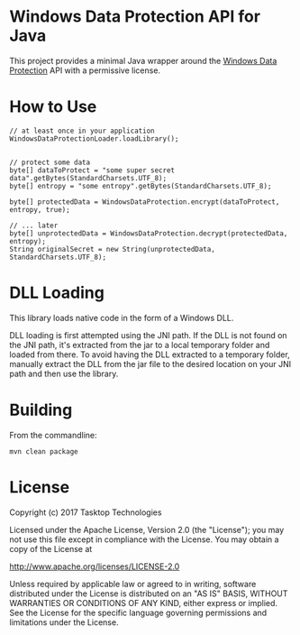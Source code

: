 Windows Data Protection API for Java
====================================

This project provides a minimal Java wrapper around the [Windows Data Protection](https://msdn.microsoft.com/en-us/library/ms995355.aspx) API with a permissive license.  

How to Use
==========

````
// at least once in your application
WindowsDataProtectionLoader.loadLibrary();


// protect some data
byte[] dataToProtect = "some super secret data".getBytes(StandardCharsets.UTF_8);
byte[] entropy = "some entropy".getBytes(StandardCharsets.UTF_8);

byte[] protectedData = WindowsDataProtection.encrypt(dataToProtect, entropy, true);

// ... later
byte[] unprotectedData = WindowsDataProtection.decrypt(protectedData, entropy);
String originalSecret = new String(unprotectedData, StandardCharsets.UTF_8);
````

DLL Loading
===========

This library loads native code in the form of a Windows DLL.

DLL loading is first attempted using the JNI path.  If the DLL is not found on the JNI path, it's extracted from the jar to a local temporary folder and loaded from there.  To avoid having the DLL extracted to a temporary folder, manually extract the DLL from the jar file to the desired location on your JNI path and then use the library.

Building
========

From the commandline:

`mvn clean package` 

License
=======

Copyright (c) 2017 Tasktop Technologies

Licensed under the Apache License, Version 2.0 (the "License"); you may not use this file except in compliance with the License. You may obtain a copy of the License at

http://www.apache.org/licenses/LICENSE-2.0

Unless required by applicable law or agreed to in writing, software distributed under the License is distributed on an "AS IS" BASIS, WITHOUT WARRANTIES OR CONDITIONS OF ANY KIND, either express or implied. See the License for the specific language governing permissions and limitations under the License.
